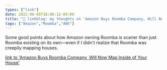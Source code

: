 ```yaml
---
types: ["link"]
date: 2022-08-05T16:06:12-04:00
title: "🔗 linkblog: my thoughts on 'Amazon Buys Roomba Company, Will Now Map Inside of Your House'"
tags: ["Amazon","Roomba","AWS"]
---
```

Some good points about how Amazon owning Roomba is scarier than just Roomba existing on its own—even if I didn't realize that Roomba was creepily mapping houses.
 

[link to 'Amazon Buys Roomba Company, Will Now Map Inside of Your House'](https://www.vice.com/en/article/y3pp8y/amazon-buys-roomba-company-will-now-map-inside-of-your-house)
